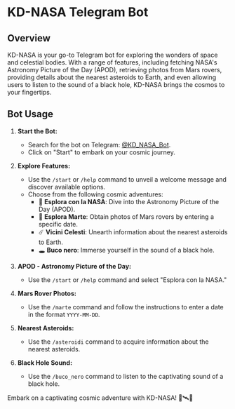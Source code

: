# KD-NASA Telegram Bot

## Overview
KD-NASA is your go-to Telegram bot for exploring the wonders of space and celestial bodies. With a range of features, including fetching NASA's Astronomy Picture of the Day (APOD), retrieving photos from Mars rovers, providing details about the nearest asteroids to Earth, and even allowing users to listen to the sound of a black hole, KD-NASA brings the cosmos to your fingertips.

## Bot Usage

1. **Start the Bot:**
   - Search for the bot on Telegram: [@KD_NASA_Bot](https://t.me/KD_NASA_Bot).
   - Click on "Start" to embark on your cosmic journey.

2. **Explore Features:**
   - Use the `/start` or `/help` command to unveil a welcome message and discover available options.
   - Choose from the following cosmic adventures:
     - 🚀 **Esplora con la NASA**: Dive into the Astronomy Picture of the Day (APOD).
     - 🔴 **Esplora Marte**: Obtain photos of Mars rovers by entering a specific date.
     - ☄️ **Vicini Celesti**: Unearth information about the nearest asteroids to Earth.
     - 🕳️ **Buco nero**: Immerse yourself in the sound of a black hole.

3. **APOD - Astronomy Picture of the Day:**
   - Use the `/start` or `/help` command and select "Esplora con la NASA."

4. **Mars Rover Photos:**
   - Use the `/marte` command and follow the instructions to enter a date in the format `YYYY-MM-DD`.

5. **Nearest Asteroids:**
   - Use the `/asteroidi` command to acquire information about the nearest asteroids.

6. **Black Hole Sound:**
   - Use the `/buco_nero` command to listen to the captivating sound of a black hole.

Embark on a captivating cosmic adventure with KD-NASA! 🌌🛰️🔭
